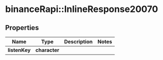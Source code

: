 # binanceRapi::InlineResponse20070


## Properties
Name | Type | Description | Notes
------------ | ------------- | ------------- | -------------
**listenKey** | **character** |  | 


